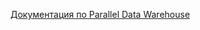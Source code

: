   [Документация по Parallel Data Warehouse](https://www.microsoft.com/en-us/download/details.aspx?id=51610)  